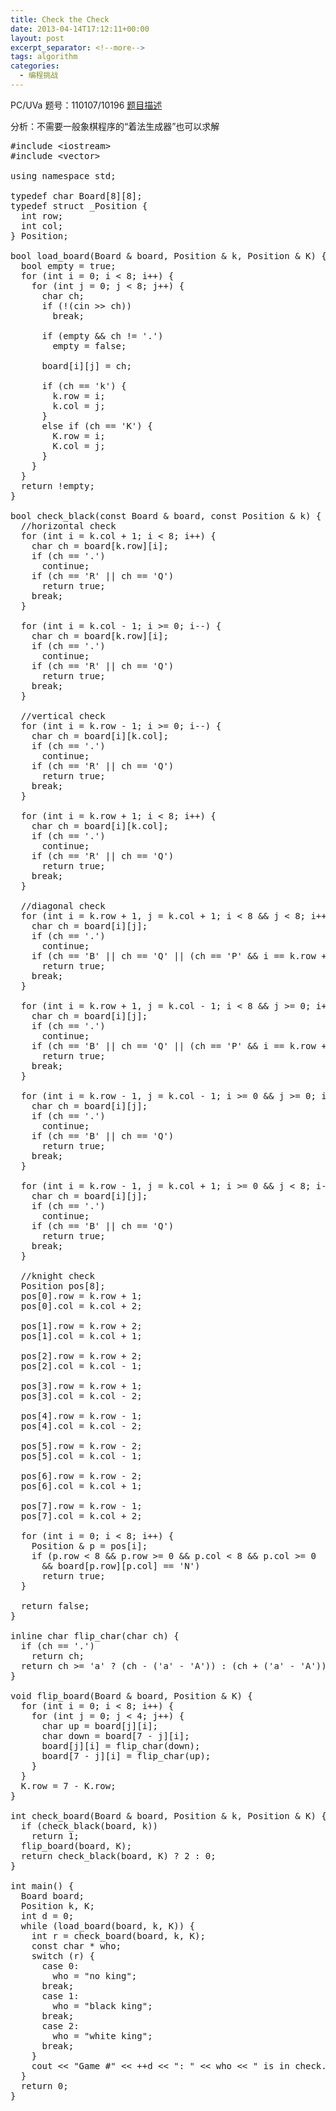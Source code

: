```yaml
---
title: Check the Check
date: 2013-04-14T17:12:11+00:00
layout: post
excerpt_separator: <!--more-->
tags: algorithm
categories:
  - 编程挑战
---
```

PC/UVa 题号：110107/10196 <a href="http://uva.onlinejudge.org/index.php?option=com_onlinejudge&Itemid=8&category=29&page=show_problem&problem=1137" target="_blank">题目描述</a>

分析：不需要一般象棋程序的“着法生成器”也可以求解<!--more-->

<pre class="brush: cpp; title: ; notranslate" title="">#include &lt;iostream&gt;
#include &lt;vector&gt;

using namespace std;

typedef char Board[8][8];
typedef struct _Position {
  int row;
  int col;
} Position;

bool load_board(Board & board, Position & k, Position & K) {
  bool empty = true;
  for (int i = 0; i &lt; 8; i++) {
    for (int j = 0; j &lt; 8; j++) {
      char ch;
      if (!(cin &gt;&gt; ch))
        break;

      if (empty && ch != '.')
        empty = false;

      board[i][j] = ch;

      if (ch == 'k') {
        k.row = i;
        k.col = j;
      }
      else if (ch == 'K') {
        K.row = i;
        K.col = j;
      }
    }
  }
  return !empty;
}

bool check_black(const Board & board, const Position & k) {
  //horizontal check
  for (int i = k.col + 1; i &lt; 8; i++) {
    char ch = board[k.row][i];
    if (ch == '.')
      continue;
    if (ch == 'R' || ch == 'Q')
      return true;
    break;
  }

  for (int i = k.col - 1; i &gt;= 0; i--) {
    char ch = board[k.row][i];
    if (ch == '.')
      continue;
    if (ch == 'R' || ch == 'Q')
      return true;
    break;
  }

  //vertical check
  for (int i = k.row - 1; i &gt;= 0; i--) {
    char ch = board[i][k.col];
    if (ch == '.')
      continue;
    if (ch == 'R' || ch == 'Q')
      return true;
    break;
  }

  for (int i = k.row + 1; i &lt; 8; i++) {
    char ch = board[i][k.col];
    if (ch == '.')
      continue;
    if (ch == 'R' || ch == 'Q')
      return true;
    break;
  }

  //diagonal check
  for (int i = k.row + 1, j = k.col + 1; i &lt; 8 && j &lt; 8; i++, j++) {
    char ch = board[i][j];
    if (ch == '.')
      continue;
    if (ch == 'B' || ch == 'Q' || (ch == 'P' && i == k.row + 1))
      return true;
    break;
  }

  for (int i = k.row + 1, j = k.col - 1; i &lt; 8 && j &gt;= 0; i++, j--) {
    char ch = board[i][j];
    if (ch == '.')
      continue;
    if (ch == 'B' || ch == 'Q' || (ch == 'P' && i == k.row + 1))
      return true;
    break;
  }

  for (int i = k.row - 1, j = k.col - 1; i &gt;= 0 && j &gt;= 0; i--, j--) {
    char ch = board[i][j];
    if (ch == '.')
      continue;
    if (ch == 'B' || ch == 'Q')
      return true;
    break;
  }

  for (int i = k.row - 1, j = k.col + 1; i &gt;= 0 && j &lt; 8; i--, j++) {
    char ch = board[i][j];
    if (ch == '.')
      continue;
    if (ch == 'B' || ch == 'Q')
      return true;
    break;
  }

  //knight check
  Position pos[8];
  pos[0].row = k.row + 1;
  pos[0].col = k.col + 2;

  pos[1].row = k.row + 2;
  pos[1].col = k.col + 1;

  pos[2].row = k.row + 2;
  pos[2].col = k.col - 1;

  pos[3].row = k.row + 1;
  pos[3].col = k.col - 2;

  pos[4].row = k.row - 1;
  pos[4].col = k.col - 2;

  pos[5].row = k.row - 2;
  pos[5].col = k.col - 1;

  pos[6].row = k.row - 2;
  pos[6].col = k.col + 1;

  pos[7].row = k.row - 1;
  pos[7].col = k.col + 2;

  for (int i = 0; i &lt; 8; i++) {
    Position & p = pos[i];
    if (p.row &lt; 8 && p.row &gt;= 0 && p.col &lt; 8 && p.col &gt;= 0
      && board[p.row][p.col] == 'N')
      return true;
  }

  return false;
}

inline char flip_char(char ch) {
  if (ch == '.')
    return ch;
  return ch &gt;= 'a' ? (ch - ('a' - 'A')) : (ch + ('a' - 'A'));
}

void flip_board(Board & board, Position & K) {
  for (int i = 0; i &lt; 8; i++) {
    for (int j = 0; j &lt; 4; j++) {
      char up = board[j][i];
      char down = board[7 - j][i];
      board[j][i] = flip_char(down);
      board[7 - j][i] = flip_char(up);
    }
  }
  K.row = 7 - K.row;
}

int check_board(Board & board, Position & k, Position & K) {
  if (check_black(board, k))
    return 1;
  flip_board(board, K);
  return check_black(board, K) ? 2 : 0;
}

int main() {
  Board board;
  Position k, K;
  int d = 0;
  while (load_board(board, k, K)) {
    int r = check_board(board, k, K);
    const char * who;
    switch (r) {
      case 0:
        who = "no king";
      break;
      case 1:
        who = "black king";
      break;
      case 2:
        who = "white king";
      break;
    }
    cout &lt;&lt; "Game #" &lt;&lt; ++d &lt;&lt; ": " &lt;&lt; who &lt;&lt; " is in check." &lt;&lt; endl;
  }
  return 0;
}
</pre>

